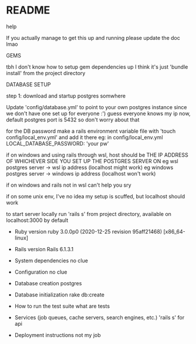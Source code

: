 # README
help

If you actually manage to get this up and running please update the doc lmao

GEMS

tbh I don't know how to setup gem dependencies up I think it's just 'bundle install' from the project directory

DATABASE SETUP

step 1: download and startup postgres somwhere

Update 'config/database.yml' to point to your own postgres instance since we don't have one set up for everyone :')
guess everyone knows my ip now, default postgres port is 5432 so don't worry about that

for the DB password make a rails environment variable file with 'touch config/local_env.yml' and add it there
eg:
in config/local_env.yml
LOCAL_DATABASE_PASSWORD: 'your pw'

if on windows and using rails through wsl, host should be THE IP ADDRESS OF WHICHEVER SIDE YOU SET UP THE POSTGRES SERVER ON 
eg wsl postgres server -> wsl ip address (localhost might work)
eg windows postgres server -> windows ip address (localhost won't work)

if on windows and rails not in wsl can't help you sry

if on some unix env, I've no idea my setup is scuffed, but localhost should work

to start server locally run 'rails s' from project directory, available on localhost:3000 by default

* Ruby version
ruby 3.0.0p0 (2020-12-25 revision 95aff21468) [x86_64-linux]

* Rails version
Rails 6.1.3.1

* System dependencies
no clue

* Configuration
no clue

* Database creation
postgres

* Database initialization
rake db:create

* How to run the test suite
what are tests

* Services (job queues, cache servers, search engines, etc.)
'rails s' for api

* Deployment instructions
not my job


